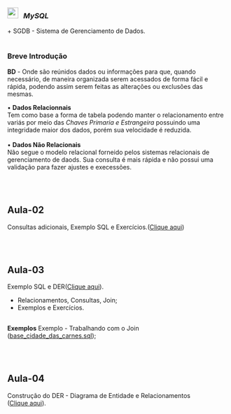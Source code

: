 <div><h3> <img width="25px" src="https://cdn-icons-png.flaticon.com/512/528/528260.png" title="source: imgur.com" /> &nbsp<em> MySQL</em> </div>
+ SGDB - Sistema de Gerenciamento de Dados.
 
#
<div><h3><b>Breve Introdução</b></div>  

  
<div>
  <p><b>BD</b> -  Onde são reúnidos dados ou informações para que, quando necessário, de maneira organizada serem acessados de forma fácil e rápida, podendo assim serem feitas as alterações ou exclusões das mesmas. 
<br>

 • <b>Dados Relacionnais </b><br>
    Tem como base a forma de tabela podendo manter o relacionamento entre variás por meio das <em>Chaves Primaria e Estrangeira</em> possuindo uma integridade maior dos dados, porém sua velocidade é reduzida.
<br><br>
 • <b>Dados Não Relacionais </b><br>
    Não segue o modelo relacional forneido pelos sistemas relacionais de gerenciamento de daods. Sua consulta é mais rápida e não possui uma validação para fazer ajustes e execessões.</div>
<br>
<br>
##
  
## Aula-02

Consultas adicionais, Exemplo SQL e Exercícios.(<a href="https://github.com/maiurysousa/generation-MySQL/tree/main/Aula-02/Exerc%C3%ADcios" target="_blank">Clique aqui</a>)
  
 <br>
 <br>

## Aula-03

Exemplo SQL e DER(<a href="https://github.com/maiurysousa/generation-MySQL/tree/main/Aula-03" target="_blank">Clique aqui</a>).<br>
  - Relacionamentos, Consultas, Join;
  - Exemplos e Exercícios.
  ##
  <b>Exemplos</b>
  Exemplo - Trabalhando com o Join (<a href="https://github.com/maiurysousa/generation-MySQL/blob/main/Aula-03/Exemplos/base_cidade_das_carnes.sql" target="_blank">base_cidade_das_carnes.sql</a>);

<br>
<br>

## Aula-04

Construção do DER - Diagrama de Entidade e Relacionamentos (<a href="" target="_blank">Clique aqui</a>).
  


#
